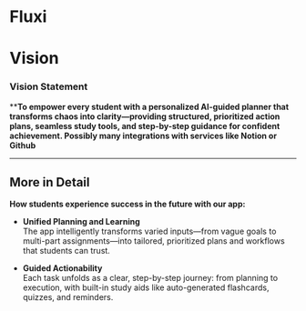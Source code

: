 # Fluxi

# Vision

### Vision Statement

****To empower every student with a personalized AI-guided planner that transforms chaos into clarity—providing structured, prioritized action plans, seamless study tools, and step-by-step guidance for confident achievement. Possibly many integrations with services like Notion or Github**

---

## More in Detail

**How students experience success in the future with our app:**

- **Unified Planning and Learning**  
  The app intelligently transforms varied inputs—from vague goals to multi-part assignments—into tailored, prioritized plans and workflows that students can trust.

- **Guided Actionability**  
  Each task unfolds as a clear, step-by-step journey: from planning to execution, with built-in study aids like auto-generated flashcards, quizzes, and reminders.